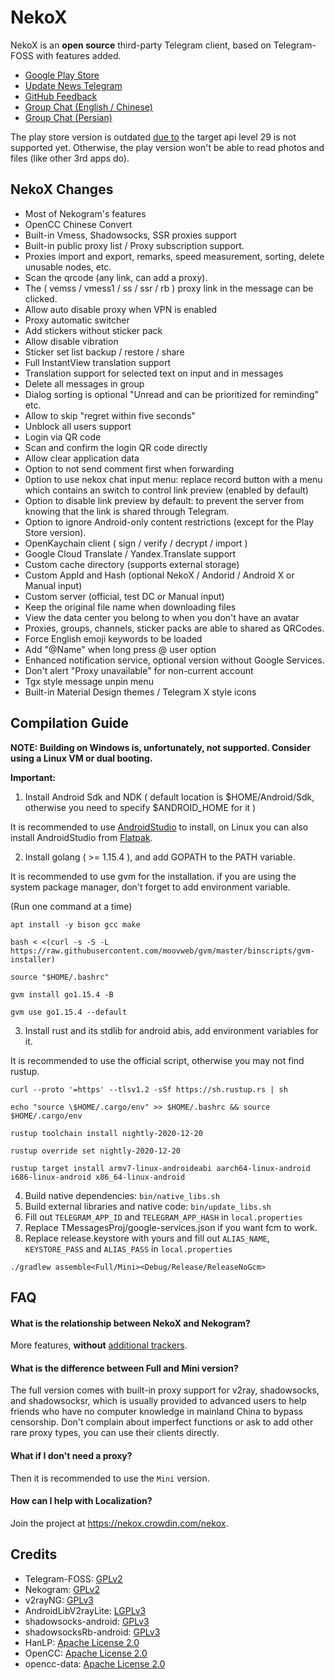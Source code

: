 # NekoX

NekoX is an **open source** third-party Telegram client, based on Telegram-FOSS with features added.

- [Google Play Store](https://play.google.com/store/apps/details?id=nekox.messenger)
- [Update News Telegram](https://t.me/NekogramX)
- [GitHub Feedback](https://github.com/NekoX-Dev/NekoX/issues)
- [Group Chat (English / Chinese)](https://t.me/NekoXChat) 
- [Group Chat (Persian)](https://t.me/NekogramX_Persian)

The play store version is outdated [due to](https://developer.android.com/distribute/best-practices/develop/target-sdk) the target api level 29 is not supported yet. Otherwise, the play version won't be able to read photos and files (like other 3rd apps do).

## NekoX Changes

- Most of Nekogram's features
- OpenCC Chinese Convert
- Built-in Vmess, Shadowsocks, SSR proxies support
- Built-in public proxy list / Proxy subscription support.
- Proxies import and export, remarks, speed measurement, sorting, delete unusable nodes, etc.
- Scan the qrcode (any link, can add a proxy).
- The ( vemss / vmess1 / ss / ssr / rb ) proxy link in the message can be clicked.
- Allow auto disable proxy when VPN is enabled
- Proxy automatic switcher
- Add stickers without sticker pack
- Allow disable vibration
- Sticker set list backup / restore / share
- Full InstantView translation support
- Translation support for selected text on input and in messages
- Delete all messages in group
- Dialog sorting is optional "Unread and can be prioritized for reminding" etc.
- Allow to skip "regret within five seconds"
- Unblock all users support
- Login via QR code
- Scan and confirm the login QR code directly
- Allow clear application data
- Option to not send comment first when forwarding
- 0ption to use nekox chat input menu: replace record button with a menu which contains an switch to control link preview (enabled by default)
- Option to disable link preview by default: to prevent the server from knowing that the link is shared through Telegram.
- Option to ignore Android-only content restrictions (except for the Play Store version).
- OpenKaychain client ( sign / verify / decrypt / import )
- Google Cloud Translate / Yandex.Translate support
- Custom cache directory (supports external storage)
- Custom AppId and Hash (optional NekoX / Andorid / Android X or Manual input)
- Custom server (official, test DC or Manual input)
- Keep the original file name when downloading files
- View the data center you belong to when you don't have an avatar
- Proxies, groups, channels, sticker packs are able to shared as QRCodes.
- Force English emoji keywords to be loaded
- Add "@Name" when long press @ user option
- Enhanced notification service, optional version without Google Services.
- Don't alert "Proxy unavailable" for non-current account
- Tgx style message unpin menu
- Built-in Material Design themes / Telegram X style icons

## Compilation Guide

**NOTE: Building on Windows is, unfortunately, not supported.
Consider using a Linux VM or dual booting.**

**Important:**

1. Install Android Sdk and NDK ( default location is $HOME/Android/Sdk, otherwise you need to specify $ANDROID_HOME for it )

It is recommended to use [AndroidStudio](https://developer.android.com/studio) to install, on Linux you can also install AndroidStudio from [Flatpak](https://flatpak.org/).

2. Install golang ( >= 1.15.4 ), and add GOPATH to the PATH variable.

It is recommended to use gvm for the installation. if you are using the system package manager, don't forget to add environment variable.

(Run one command at a time)

```shell
apt install -y bison gcc make

bash < <(curl -s -S -L https://raw.githubusercontent.com/moovweb/gvm/master/binscripts/gvm-installer)

source "$HOME/.bashrc"

gvm install go1.15.4 -B

gvm use go1.15.4 --default
```

3. Install rust and its stdlib for android abis, add environment variables for it.

It is recommended to use the official script, otherwise you may not find rustup.

```shell
curl --proto '=https' --tlsv1.2 -sSf https://sh.rustup.rs | sh

echo "source \$HOME/.cargo/env" >> $HOME/.bashrc && source $HOME/.cargo/env

rustup toolchain install nightly-2020-12-20

rustup override set nightly-2020-12-20

rustup target install armv7-linux-androideabi aarch64-linux-android i686-linux-android x86_64-linux-android
```

4. Build native dependencies: `bin/native_libs.sh`
5. Build external libraries and native code: `bin/update_libs.sh`
6. Fill out `TELEGRAM_APP_ID` and `TELEGRAM_APP_HASH` in `local.properties`
7. Replace TMessagesProj/google-services.json if you want fcm to work.
8. Replace release.keystore with yours and fill out `ALIAS_NAME`, `KEYSTORE_PASS` and `ALIAS_PASS` in `local.properties`

`./gradlew assemble<Full/Mini><Debug/Release/ReleaseNoGcm>`

## FAQ

#### What is the relationship between NekoX and Nekogram?

More features, **without** [additional trackers](https://gitlab.com/search?utf8=%E2%9C%93&snippets=false&scope=&repository_ref=master&search=AnalyticsHelper&group_id=10273976&project_id=22804922).

#### What is the difference between Full and Mini version?

The full version comes with built-in proxy support for v2ray, shadowsocks, and shadowsocksr, which is usually provided to advanced users to help friends who have no computer knowledge in mainland China to bypass censorship. Don't complain about imperfect functions or ask to add other rare proxy types, you can use their clients directly.

#### What if I don't need a proxy?

Then it is recommended to use the `Mini` version.

#### How can I help with Localization?

Join the project at https://nekox.crowdin.com/nekox.

## Credits

<ul>
    <li>Telegram-FOSS: <a href="https://github.com/Telegram-FOSS-Team/Telegram-FOSS/blob/master/LICENSE">GPLv2</a></li>
    <li>Nekogram: <a href="https://gitlab.com/Nekogram/Nekogram/-/blob/master/LICENSE">GPLv2</a></li>
    <li>v2rayNG: <a href="https://github.com/2dust/v2rayNG/blob/master/LICENSE">GPLv3</a></li>
    <li>AndroidLibV2rayLite: <a href="https://github.com/2dust/AndroidLibV2rayLite/blob/master/LICENSE">LGPLv3</a></li>
    <li>shadowsocks-android: <a href="https://github.com/shadowsocks/shadowsocks-android/blob/master/LICENSE">GPLv3</a></li>
    <li>shadowsocksRb-android: <a href="https://github.com/shadowsocksRb/shadowsocksRb-android/blob/master/LICENSE">GPLv3</a></li>
    <li>HanLP: <a href="https://github.com/hankcs/HanLP/blob/1.x/LICENSE">Apache License 2.0</a></li>
    <li>OpenCC: <a href="https://github.com/BYVoid/OpenCC/blob/master/LICENSE">Apache License 2.0</a></li>
    <li>opencc-data: <a href="https://github.com/nk2028/opencc-data">Apache License 2.0</a></li>
</ul>
